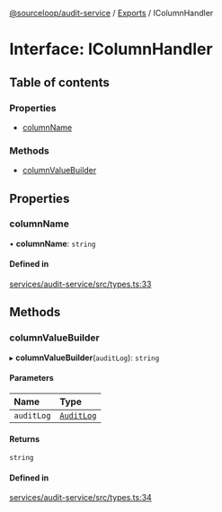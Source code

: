 [@sourceloop/audit-service](../README.md) / [Exports](../modules.md) / IColumnHandler

# Interface: IColumnHandler

## Table of contents

### Properties

- [columnName](IColumnHandler.md#columnname)

### Methods

- [columnValueBuilder](IColumnHandler.md#columnvaluebuilder)

## Properties

### columnName

• **columnName**: `string`

#### Defined in

[services/audit-service/src/types.ts:33](https://github.com/sourcefuse/loopback4-microservice-catalog/blob/68ec38a2a/services/audit-service/src/types.ts#L33)

## Methods

### columnValueBuilder

▸ **columnValueBuilder**(`auditLog`): `string`

#### Parameters

| Name | Type |
| :------ | :------ |
| `auditLog` | [`AuditLog`](../classes/AuditLog.md) |

#### Returns

`string`

#### Defined in

[services/audit-service/src/types.ts:34](https://github.com/sourcefuse/loopback4-microservice-catalog/blob/68ec38a2a/services/audit-service/src/types.ts#L34)
